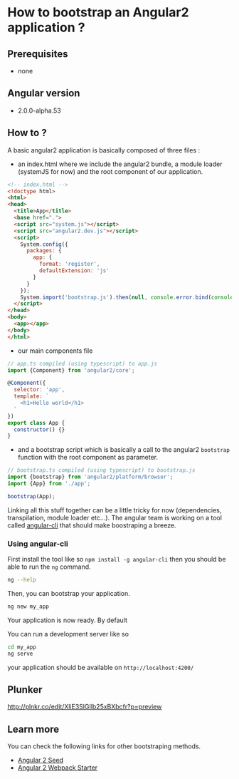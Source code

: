 # How to bootstrap an Angular2 application ?

## Prerequisites

 - none

## Angular version

- 2.0.0-alpha.53

## How to ?

A basic angular2 application is basically composed of three files :

* an index.html where we include the angular2 bundle,
a module loader (systemJS for now) and the root component of our application.

```html
<!-- index.html -->
<!doctype html>
<html>
<head>
  <title>App</title>
  <base href=".">
  <script src="system.js"></script>
  <script src="angular2.dev.js"></script>
  <script>
    System.config({
      packages: {
        app: {
          format: 'register',
          defaultExtension: 'js'
        }
      }
    });
    System.import('bootstrap.js').then(null, console.error.bind(console));
  </script>
</head>
<body>
  <app></app>
</body>
</html>
```

 * our main components file

```javascript
// app.ts compiled (using typescript) to app.js
import {Component} from 'angular2/core';

@Component({
  selector: 'app',
  template: `
    <h1>Hello world</h1>
  `
})
export class App {
  constructor() {}
}
```

 * and a bootstrap script which is basically a call to the angular2 `bootstrap` function with the root component as parameter.

```javascript
// bootstrap.ts compiled (using typescript) to bootstrap.js
import {bootstrap} from 'angular2/platform/browser';
import {App} from './app';

bootstrap(App);
```

Linking all this stuff together can be a little tricky for now (dependencies, transpilation, module loader etc...).
The angular team is working on a tool called [angular-cli](https://github.com/angular/angular-cli) that should make boostraping a breeze.

### Using angular-cli

First install the tool like so `npm install -g angular-cli` then you should be able to run the `ng` command.

```bash
ng --help
```

Then, you can bootstrap your application.

```bash
ng new my_app
```

Your application is now ready. By default

You can run a development server like so

```bash
cd my_app
ng serve
```

your application should be available on `http://localhost:4200/`

## Plunker

http://plnkr.co/edit/XliE3SlGIlb25xBXbcfr?p=preview

## Learn more

You can check the following links for other bootstraping methods.

* [Angular 2 Seed](http://mgechev.github.io/angular2-seed#awesome-angular2)
* [Angular 2 Webpack Starter](https://angularclass.com/angular2-webpack-starter#awesome-angular2)
